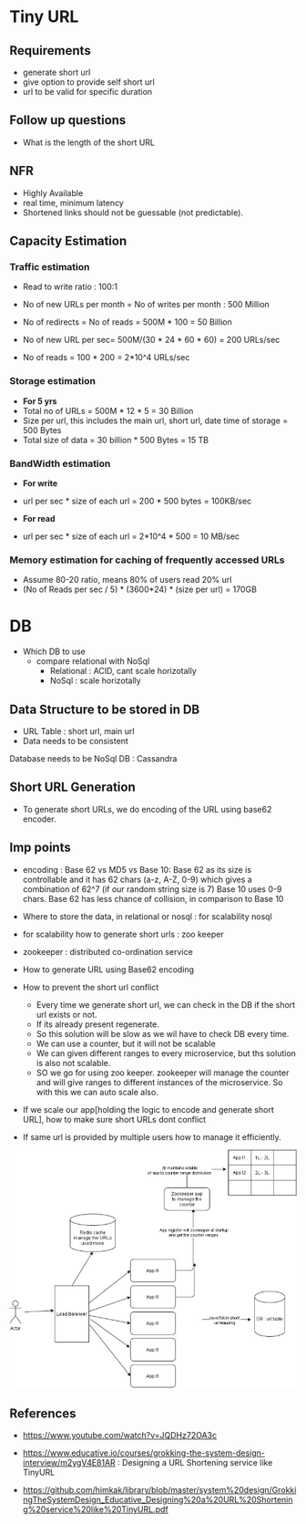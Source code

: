# Tiny URL

## Requirements
- generate short url
- give option to provide self short url
- url to be valid for specific duration

## Follow up questions
- What is the length of the short URL

## NFR
- Highly Available
- real time, minimum latency
- Shortened links should not be guessable (not predictable).


## Capacity Estimation

### Traffic estimation
- Read to write ratio : 100:1
- No of new URLs per month = No of writes per month : 500 Million 
- No of redirects = No of reads = 500M * 100 = 50 Billion

- No of new URL per sec= 500M/(30 * 24 * 60 * 60) = 200 URLs/sec
- No of reads = 100 * 200 = 2*10^4 URLs/sec

### Storage estimation	 
- **For 5 yrs**
- Total no of URLs = 500M * 12 * 5 = 30 Billion
- Size per url, this includes the main url, short url, date time of storage = 500 Bytes
- Total size of data = 30 billion * 500 Bytes = 15 TB

### BandWidth estimation

- **For write**
- url per sec * size of each url = 200 * 500 bytes = 100KB/sec

- **For read**
- url per sec * size of each url = 2*10^4 * 500 = 10 MB/sec

### Memory estimation for caching of frequently accessed URLs

- Assume 80-20 ratio, means 80% of users read 20% url
- (No of Reads per sec / 5) * (3600*24) * (size per url) = 170GB

# DB
- Which DB to use
	- compare relational with NoSql
		- Relational : ACID, cant scale horizotally
		- NoSql : scale horizotally

## Data Structure to be stored in DB
- URL Table : short url, main url
- Data needs to be consistent

Database needs to be NoSql DB : Cassandra


## Short URL Generation

- To generate short URLs, we do encoding of the URL using base62 encoder.

## Imp points
- encoding : Base 62 vs MD5 vs Base 10: Base 62 as its size is controllable and it has 62 chars (a-z, A-Z, 0-9) which gives a combination of 62^7 (if our random string size is 7)
Base 10 uses 0-9 chars. Base 62 has less chance of collision, in comparison to Base 10
- Where to store the data, in relational or nosql : for scalability nosql
- for scalability how to generate short urls : zoo keeper

- zookeeper : distributed co-ordination service 

- How to generate URL using Base62 encoding
- How to prevent the short url conflict
	- Every time we generate short url, we can check in the DB if the short url exists or not.
	- If its already present regenerate.
	- So this solution will be slow as we wil have to check DB every time.
	- We can use a counter, but it will not be scalable
	- We can given different ranges to every microservice, but ths solution is also not scalable.
	- SO we go for using zoo keeper. zookeeper will manage the counter and will give ranges to different instances of the microservice. So with this we can auto scale also.
- If we scale our app[holding the logic to encode and generate short URL], how to make sure short URLs dont conflict
- If same url is provided by multiple users how to manage it efficiently.

![TinyUrlSystemDesign](https://github.com/himkak/notes/blob/master/SystemDesign/tinyUrl/TinyUrlSystemDesign.jpg)


## References
- https://www.youtube.com/watch?v=JQDHz72OA3c

- https://www.educative.io/courses/grokking-the-system-design-interview/m2ygV4E81AR : Designing a URL Shortening service like TinyURL
- https://github.com/himkak/library/blob/master/system%20design/GrokkingTheSystemDesign_Educative_Designing%20a%20URL%20Shortening%20service%20like%20TinyURL.pdf

